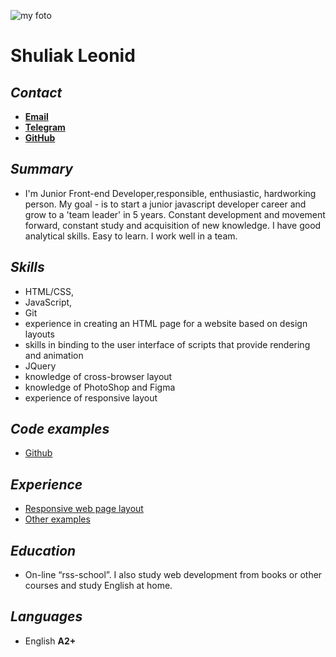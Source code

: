 ![my foto](https://sun2.beltelecom-by-minsk.userapi.com/CO1QaBsIPP4xy3c3vIU5dMusMem9ljufJSLNgQ/W8aClpX5xH8.jpg)
#    **Shuliak Leonid**

## *Contact* ##
*  [**Email**](zeleny777@gmail.com)
*  [**Telegram**](https://t.me/leonidshuliak)
*  [**GitHub**](https://github.com/shuliakleonid)
## *Summary*
* I'm Junior Front-end Developer,responsible, enthusiastic, hardworking person. My goal - is to start a junior javascript developer career and grow to a 'team leader' in 5 years. Constant development and movement forward, constant study and acquisition of new knowledge. I have good analytical skills. Easy to learn. I work well in a team.
## *Skills* ##
+ HTML/CSS,
+ JavaScript,
+ Git
+ experience in creating an HTML page for a website based on design layouts
+ skills in binding to the user interface of scripts that provide rendering and animation
+ JQuery
+ knowledge of cross-browser layout
+ knowledge of PhotoShop and Figma
+ experience of responsive layout
##  *Code examples*
* [Github](https://github.com/shuliakleonid/rsschool-cv)
## *Experience* ##
+ [Responsive web page layout]()
+  [Other examples]()
## *Education* ##
* On-line “rss-school”. I also study web development from books or other courses and study English at home.
## *Languages* ##

* English **A2+**
